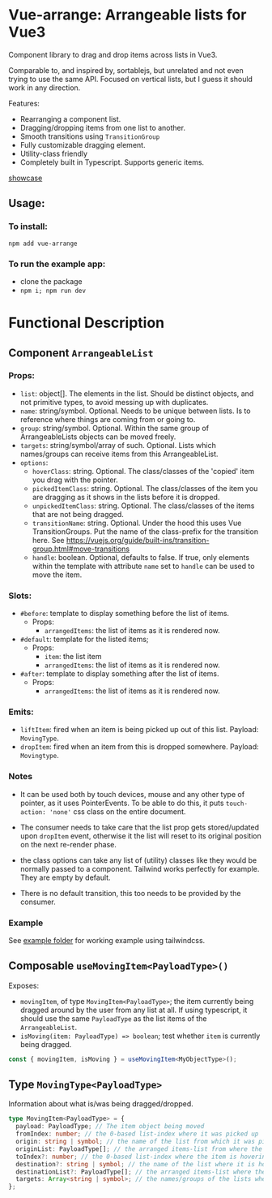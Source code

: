 # Vue-arrange: Arrangeable lists for Vue3

Component library to drag and drop items across lists in Vue3.

Comparable to, and inspired by, sortablejs, but unrelated and not even trying to use the same API. Focused on vertical lists, but I guess it should work in any direction.

Features: 

* Rearranging a component list.
* Dragging/dropping items from one list to another.
* Smooth transitions using `TransitionGroup`
* Fully customizable dragging element.
* Utility-class friendly
* Completely built in Typescript. Supports generic items.

[showcase](./example/showcase.webm)

## Usage:

### To install:

```
npm add vue-arrange
```

### To run the example app:

* clone the package
* `npm i; npm run dev`

# Functional Description

## Component `ArrangeableList`

### **Props:**

* `list`: object[]. The elements in the list. Should be distinct objects, and not primitive types, to avoid messing up with duplicates.
* `name`: string/symbol. Optional. Needs to be unique between
  lists. Is to reference where things are coming from or going to.
* `group`: string/symbol. Optional. Within the same group of ArrangeableLists objects can be moved freely.
* `targets`: string/symbol/array of such. Optional. Lists which names/groups can receive items from this ArrangeableList.
* `options`:
  * `hoverClass`: string. Optional. The class/classes of the 'copied' item you drag with the pointer.
  * `pickedItemClass`: string. Optional. The class/classes of the item you are dragging as it shows in the lists before it is dropped.
  * `unpickedItemClass`: string. Optional. The class/classes of the items that are not being dragged.
  * `transitionName`: string. Optional. Under the hood this uses Vue TransitionGroups. Put the name of the class-prefix for the transition here. See <https://vuejs.org/guide/built-ins/transition-group.html#move-transitions>
  * `handle`: boolean. Optional, defaults to false. If true, only elements within the template with attribute `name` set to `handle` can be used to move the item.

### **Slots:**

* `#before`: template to display something before the list of items.
  * Props:
    * `arrangedItems`: the list of items as it is rendered now.
* `#default`: template for the listed items;
  * Props:
    * `item`: the list item
    * `arrangedItems`: the list of items as it is rendered now.
* `#after`: template to display something after the list of items.
  * Props:
    * `arrangedItems`: the list of items as it is rendered now.

### **Emits:**

* `liftItem`: fired when an item is being picked up out of this list. Payload: `MovingType`.
* `dropItem`: fired when an item from this is dropped somewhere. Payload: `Movingtype`.

### **Notes**

* It can be used both by touch devices, mouse and any other type of pointer, as it uses PointerEvents. To be able to do this, it puts `touch-action: 'none'` css class on the entire document.

* The consumer needs to take care that the list prop gets stored/updated upon `dropItem` event, otherwise it the list will reset to its original position on the next re-render phase.
* the class options can take any list of (utility) classes like they would be normally passed to a component. Tailwind works perfectly for example. They are empty by default.
* There is no default transition, this too needs to be provided by the consumer.

### **Example**

See [example folder](./example/) for working example using tailwindcss.

## Composable `useMovingItem<PayloadType>()`

Exposes:

* `movingItem`, of type `MovingItem<PayloadType>`; the item currently being dragged around by the user from any list at all. If using typescript, it should use the same `PayloadType` as the list items of the `ArrangeableList`.
* `isMoving(item: PayloadType) => boolean`; test whether `item` is currently being dragged.

``` typescript
const { movingItem, isMoving } = useMovingItem<MyObjectType>(); 
```

## Type `MovingType<PayloadType>`

Information about what is/was being dragged/dropped.

``` typescript
type MovingItem<PayloadType> = {
  payload: PayloadType; // The item object being moved
  fromIndex: number; // the 0-based list-index where it was picked up
  origin: string | symbol; // the name of the list from which it was picked up
  originList: PayloadType[]; // the arranged items-list from where the item came as it appears now.
  toIndex?: number; // the 0-based list-index where the item is hovering or being dropped.
  destination?: string | symbol; // the name of the list where it is hovering over or being dropped.
  destinationList?: PayloadType[]; // the arranged items-list where the item is hovering over or being dropped as it appears now.
  targets: Array<string | symbol>; // the names/groups of the lists where this item can be dropped.
};
```
